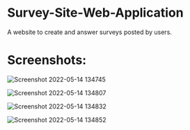 # Survey-Site-Web-Application

A website to create and answer surveys posted by users.

# Screenshots:
![Screenshot 2022-05-14 134745](https://user-images.githubusercontent.com/36895792/168443142-8dd19853-7e0e-4e9c-abf6-5992532c6e51.png)

![Screenshot 2022-05-14 134807](https://user-images.githubusercontent.com/36895792/168443145-0b6d8776-02b0-48fb-a3d6-6c081826084b.png)

![Screenshot 2022-05-14 134832](https://user-images.githubusercontent.com/36895792/168443147-4f1aa6e1-386c-4e18-8dd0-5a5f567bbef2.png)

![Screenshot 2022-05-14 134852](https://user-images.githubusercontent.com/36895792/168443151-4fad6ff5-30cc-476a-ac61-05e53abb099b.png)
